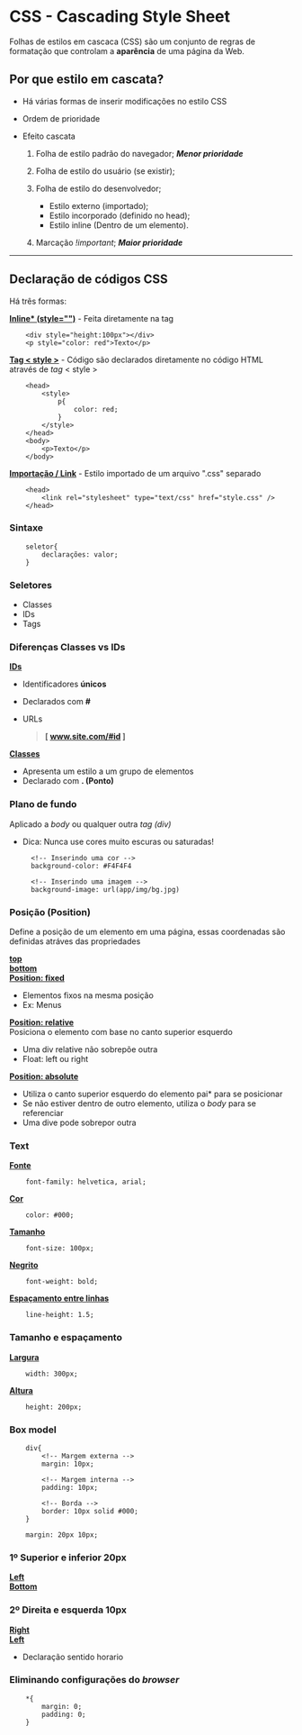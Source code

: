 # **CSS - Cascading Style Sheet**

Folhas de estilos em cascaca (CSS) são um conjunto de regras de formatação que controlam a **aparência** de uma página da Web.

## **Por que estilo em cascata?**

* Há várias formas de inserir modificações no estilo CSS
* Ordem de prioridade
* Efeito cascata

    1. Folha de estilo padrão do navegador; ***Menor prioridade***
    2. Folha de estilo do usuário (se existir);
    3. Folha de estilo do desenvolvedor;

        * Estilo externo (importado);
        * Estilo incorporado (definido no head);
        * Estilo inline (Dentro de um elemento).

    4. Marcação *!important*; ***Maior prioridade***

---

## **Declaração de códigos CSS**

Há três formas:

**[Inline* (style="")](*)** - Feita diretamente na tag

        <div style="height:100px"></div>
        <p style="color: red">Texto</p>

**[Tag < style >](*)** - Código são declarados diretamente no código HTML através de *tag* < style >

        <head>
            <style>
                p{
                    color: red;
                }
            </style>
        </head>
        <body>
            <p>Texto</p>
        </body>

**[Importação / Link](*)** - Estilo importado de um arquivo ".css" separado

        <head>
            <link rel="stylesheet" type="text/css" href="style.css" />
        </head>

### **Sintaxe**

        seletor{
            declarações: valor;
        }

### **Seletores**

* Classes
* IDs
* Tags

### **Diferenças Classes vs IDs**

**[IDs](*)**  

* Identificadores **únicos**
* Declarados com **#**
* URLs

    > **[ www.site.com/#id ]**

**[Classes](*)**  

* Apresenta um estilo a um grupo de elementos
* Declarado com **. (Ponto)**

### **Plano de fundo**

Aplicado a *body* ou qualquer outra *tag (div)*

* Dica: Nunca use cores muito escuras ou saturadas!

        <!-- Inserindo uma cor -->
        background-color: #F4F4F4

        <!-- Inserindo uma imagem -->
        background-image: url(app/img/bg.jpg)

### **Posição (Position)**

Define a posição de um elemento em uma página, essas coordenadas são definidas atráves das propriedades

**[top](*)**\
**[bottom](*)**\
**[Position: fixed](*)**  

* Elementos fixos na mesma posição
* Ex: Menus

**[Position: relative](*)**  
Posiciona o elemento com base no canto superior esquerdo

* Uma div relative não sobrepõe outra
* Float: left ou right

**[Position: absolute](*)**  

* Utiliza o canto superior esquerdo do elemento pai* para se posicionar
* Se não estiver dentro de outro elemento, utiliza o *body* para se referenciar
* Uma dive pode sobrepor outra

### **Text**

**[Fonte](*)**

        font-family: helvetica, arial;

**[Cor](*)**

        color: #000;

**[Tamanho](*)**

        font-size: 100px;

**[Negrito](*)**

        font-weight: bold;

**[Espaçamento entre linhas](*)**

        line-height: 1.5;

### **Tamanho e espaçamento**

**[Largura](*)**

        width: 300px;

**[Altura](*)**

        height: 200px;

### **Box model**

        div{
            <!-- Margem externa -->
            margin: 10px; 

            <!-- Margem interna -->
            padding: 10px;

            <!-- Borda -->
            border: 10px solid #000;
        }

        margin: 20px 10px;

### **1º Superior e inferior 20px**

**[Left](*)**\
**[Bottom](*)**

### **2º Direita e esquerda 10px**

**[Right](*)**\
**[Left](*)**

* Declaração sentido horario

### Eliminando configurações do *browser*

        *{
            margin: 0;
            padding: 0;
        }
